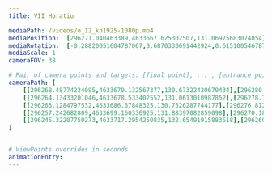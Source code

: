 ```yaml
---
title: VII Horatio

mediaPath: /videos/o_12_kh1925-1080p.mp4
mediaPosition:  [296271.040463389,4633667.625302507,131.06975683074054]
mediaRotation:  [-0.28820051604787067,0.6870330691442924,0.6151005467878766,-0.25802585489281926]
mediaScale: 1
cameraFOV: 38

# Pair of camera points and targets: [final point], ... , [entrance point]
cameraPath: [
    [[296268.48774234095,4633670.132567377,130.67322420679434],[296280.1877138113,4633658.640936722,132.49066539988115]],
    [[296264.13433201046,4633678.533402552,131.0613010987852],[296278.73682032106,4633658.628278729,130.06829562672178]],
    [[296263.1284797532,4633686.67848325,130.7526287744177],[296276.812615471,4633666.222903524,128.57401295513702]],
    [[296257.242682809,4633699.160336925,131.88397082859098],[296270.18824151997,4633678.192266343,130.09925658541664]],
    [[296245.32207750273,4633717.2954250835,132.65491915883518],[296260.6697355129,4633697.944739289,131.99686745836425]]
]


# ViewPoints overrides in seconds
animationEntry:
---
```

